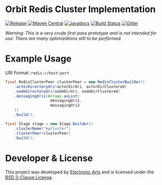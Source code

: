 Orbit Redis Cluster Implementation
============
[![Release](https://img.shields.io/github/release/orbit/orbit-redis-cluster.svg)](https://github.com/orbit/orbit-redis-cluster/releases)
[![Maven Central](https://img.shields.io/maven-central/v/cloud.orbit/orbit-redis-cluster.svg)](https://repo1.maven.org/maven2/cloud/orbit/orbit-redis-cluster/)
[![Javadocs](https://img.shields.io/maven-central/v/cloud.orbit/orbit-redis-cluster.svg?label=javadocs)](http://www.javadoc.io/doc/cloud.orbit/orbit-redis-cluster)
[![Build Status](https://img.shields.io/travis/orbit/orbit-redis-cluster.svg)](https://travis-ci.org/orbit/orbit-redis-cluster)
[![Gitter](https://img.shields.io/badge/style-Join_Chat-ff69b4.svg?style=flat&label=gitter)](https://gitter.im/orbit/orbit?utm_source=badge&utm_medium=badge&utm_campaign=pr-badge)

_Warning: This is a very crude first pass prototype and is not intended for use. There are many optimizations still to be performed._

Example Usage
=============

URI Format: `redis://host:port`

```java
final RedisClusterPeer clusterPeer = new RedisClusterBuilder()
    .actorDirectoryUri(actorDirUri, actorDirClustered)
    .nodeDirectoryUri(nodeDirUri, nodeDirClustered)
    .messagingUris(Arrays.asList(
                    messagingUri1,
                    messagingUri2
    ))
    .build();

final Stage stage = new Stage.Builder()
    .clusterName("myCluster")
    .clusterPeer(clusterPeer)
    .build();
```

Developer & License
======
This project was developed by [Electronic Arts](http://www.ea.com) and is licensed under the [BSD 3-Clause License](LICENSE).
